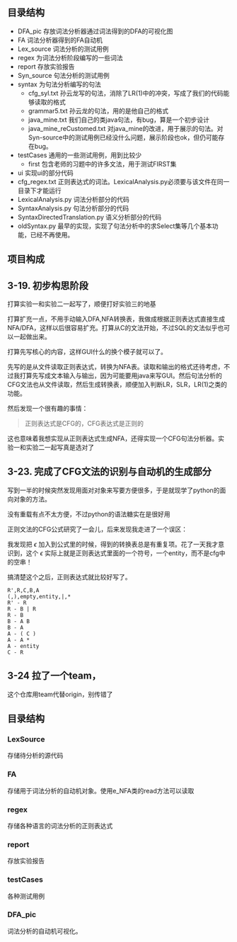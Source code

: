 ## 目录结构

- DFA_pic 存放词法分析器通过词法得到的DFA的可视化图
- FA 词法分析器得到的FA自动机
- Lex_source 词法分析的测试用例
- regex 为词法分析阶段编写的一些词法
- report 存放实验报告
- Syn_source 句法分析的测试用例
- syntax 为句法分析编写的句法
  - cfg_syl.txt 孙云龙写的句法，消除了LR(1)中的冲突，写成了我们的代码能够读取的格式
  - grammar5.txt 孙云龙的句法，用的是他自己的格式
  - java_mine.txt 我们自己的类java句法，有bug，算是一个初步设计
  - java_mine_reCustomed.txt 对java_mine的改进，用于展示的句法。对Syn-source中的测试用例已经没什么问题，展示阶段也ok，但仍可能存在bug。
- testCases 通用的一些测试用例，用到比较少
  - first 包含老师的习题中的许多文法，用于测试FIRST集
- ui 实现ui的部分代码
- cfg_regex.txt 正则表达式的词法。LexicalAnalysis.py必须要与该文件在同一目录下才能运行
- LexicalAnalysis.py 词法分析部分的代码
- SyntaxAnalysis.py 句法分析部分的代码
- SyntaxDirectedTranslation.py 语义分析部分的代码
- oldSyntax.py 最早的实现，实现了句法分析中的求Select集等几个基本功能，已经不再使用。

## 项目构成



## 3-19. 初步构思阶段

打算实验一和实验二一起写了，顺便打好实验三的地基

打算扩充一点，不用手动输入DFA,NFA转换表，我做成根据正则表达式直接生成NFA/DFA，这样以后很容易扩充。打算从C的文法开始，不过SQL的文法似乎也可以一起做出来。

打算先写核心的内容，这样GUI什么的换个模子就可以了。

先写的是从文件读取正则表达式，转换为NFA表。读取和输出的格式还待考虑，不过我打算先写成文本输入与输出，因为可能要用java来写GUI。然后句法分析的CFG文法也从文件读取，然后生成转换表，顺便加入判断LR，SLR，LR(1)之类的功能。

然后发现一个很有趣的事情：

> 正则表达式是CFG的，CFG表达式是正则的

这也意味着我想实现从正则表达式生成NFA，还得实现一个CFG句法分析器。实验一和实验二一起写真是选对了

## 3-23. 完成了CFG文法的识别与自动机的生成部分

写到一半的时候突然发现用面对对象来写要方便很多，于是就现学了python的面向对象的方法。

没有重载有点不太方便，不过python的语法糖实在是很好用

正则文法的CFG公式研究了一会儿，后来发现我走进了一个误区：

我发现把 $\epsilon$ 加入到公式里的时候，得到的转换表总是有重复项。花了一天我才意识到，这个 $\epsilon$ 实际上就是正则表达式里面的一个符号，一个entity，而不是cfg中的空串！

搞清楚这个之后，正则表达式就比较好写了。

```regex
R',R,C,B,A
(,),empty,entity,|,*
R' - R
R - B | R
R - B
B - A B
B - A
A - ( C )
A - A *
A - entity
C - R
```

## 3-24 拉了一个team，

这个仓库用team代替origin，别传错了

## 目录结构

### LexSource

存储待分析的源代码

### FA

存储用于词法分析的自动机对象。使用e_NFA类的read方法可以读取

### regex

存储各种语言的词法分析的正则表达式

### report

存放实验报告

### testCases

各种测试用例

### DFA_pic

词法分析的自动机可视化。